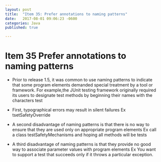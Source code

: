 ```yaml
---
layout: post
title:  "Item 35: Prefer annotations to naming patterns"
date:   2017-08-01 09:06:23 -0600
categories: Java
published: true

---
```


# Item 35  Prefer annotations to naming patterns

* Prior to release 1.5, it was common to use naming patterns to indicate that some program elements demanded special treatment by a tool or framework.
For example,the JUnit testing framework originally required its users to designate test methods by beginning their names with the characters test

 * First, typographical errors may result in silent failures  Ex tsetSafetyOverride
 * A second disadvantage of naming patterns is that there is no way to ensure that they are used only on appropriate program elements Ex call a class testSafetyMechanisms and hoping all methods will be tests
 * A third disadvantage of naming patterns is that they provide no good way to associate parameter values with program elements
  Ex You want to support a test that succeeds only if it throws a particular exception.
